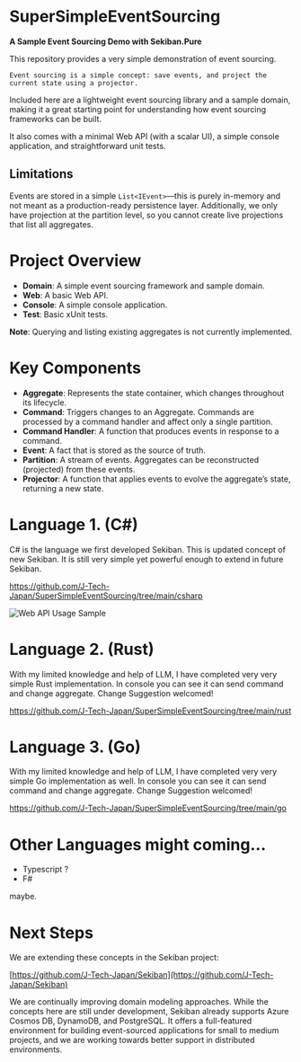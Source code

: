 # SuperSimpleEventSourcing

**A Sample Event Sourcing Demo with Sekiban.Pure**

This repository provides a very simple demonstration of event sourcing.

```
Event sourcing is a simple concept: save events, and project the current state using a projector.
```

Included here are a lightweight event sourcing library and a sample domain, making it a great starting point for understanding how event sourcing frameworks can be built.

It also comes with a minimal Web API (with a scalar UI), a simple console application, and straightforward unit tests.

## Limitations

Events are stored in a simple `List<IEvent>`—this is purely in-memory and not meant as a production-ready persistence layer. Additionally, we only have projection at the partition level, so you cannot create live projections that list all aggregates.

# Project Overview

- **Domain**: A simple event sourcing framework and sample domain.
- **Web**: A basic Web API.
- **Console**: A simple console application.
- **Test**: Basic xUnit tests.

**Note**: Querying and listing existing aggregates is not currently implemented.

# Key Components

- **Aggregate**: Represents the state container, which changes throughout its lifecycle.
- **Command**: Triggers changes to an Aggregate. Commands are processed by a command handler and affect only a single partition.
- **Command Handler**: A function that produces events in response to a command.
- **Event**: A fact that is stored as the source of truth.
- **Partition**: A stream of events. Aggregates can be reconstructed (projected) from these events.
- **Projector**: A function that applies events to evolve the aggregate’s state, returning a new state.

# Language 1. (C#)

C# is the language we first developed Sekiban. This is updated concept of new Sekiban. It is still very simple yet powerful enough to extend in future Sekiban.

https://github.com/J-Tech-Japan/SuperSimpleEventSourcing/tree/main/csharp

![Web API Usage Sample](/output.gif)

# Language 2. (Rust)
With my limited knowledge and help of LLM, I have completed very very simple Rust implementation. In console you can see it can send command and change aggregate. Change Suggestion welcomed!

https://github.com/J-Tech-Japan/SuperSimpleEventSourcing/tree/main/rust

# Language 3. (Go)

With my limited knowledge and help of LLM, I have completed very very simple Go implementation as well. In console you can see it can send command and change aggregate. Change Suggestion welcomed!

https://github.com/J-Tech-Japan/SuperSimpleEventSourcing/tree/main/go

# Other Languages might coming...

- Typescript ?
- F# 

maybe.

# Next Steps

We are extending these concepts in the Sekiban project:

[https://github.com/J-Tech-Japan/Sekiban](https://github.com/J-Tech-Japan/Sekiban)

We are continually improving domain modeling approaches. While the concepts here are still under development, Sekiban already supports Azure Cosmos DB, DynamoDB, and PostgreSQL. It offers a full-featured environment for building event-sourced applications for small to medium projects, and we are working towards better support in distributed environments.